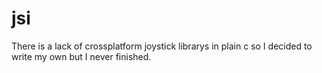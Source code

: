 # jsi
There is a lack of crossplatform joystick librarys in plain c so I decided to write my own but I never finished.
